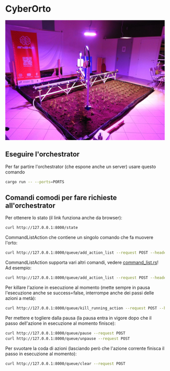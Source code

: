 # CyberOrto

![photo of CyberOrto](cyberorto%20foto.jpg)

## Eseguire l'orchestrator

Per far partire l'orchestrator (che espone anche un server) usare questo comando

```sh
cargo run -- --ports=PORTS
```

## Comandi comodi per fare richieste all'orchestrator

Per ottenere lo stato (il link funziona anche da browser):

```sh
curl http://127.0.0.1:8000/state
```

CommandListAction che contiene un singolo comando che fa muovere l'orto:

```sh
curl http://127.0.0.1:8000/queue/add_action_list --request POST --header 'Content-Type: application/json' --data '[{"Move": {"x": 1, "y": 0.5, "z": -0.6}}]'
```

CommandListAction supporta vari altri comandi, vedere [command_list.rs](./orchestrator/src/action/command_list.rs)! Ad esempio:

```sh
curl http://127.0.0.1:8000/queue/add_action_list --request POST --header 'Content-Type: application/json' --data '["ToggleLed", {"WaterCooldown": {"secs": 5,"nanos": 0}}, "Reset"]'
```

Per killare l'azione in esecuzione al momento (mette sempre in pausa l'esecuzione anche se success=false, interrompe anche dei passi delle azioni a metà):

```sh
curl http://127.0.0.1:8000/queue/kill_running_action --request POST --header 'Content-Type: application/json' --data '{"action_id": 96, "keep_in_queue": false}'
```

Per mettere e togliere dalla pausa (la pausa entra in vigore dopo che il passo dell'azione in esecuzione al momento finisce):

```sh
curl http://127.0.0.1:8000/queue/pause --request POST
curl http://127.0.0.1:8000/queue/unpause --request POST
```

Per svuotare la coda di azioni (lasciando però che l'azione corrente finisca il passo in esecuzione al momento):

```sh
curl http://127.0.0.1:8000/queue/clear --request POST
```
